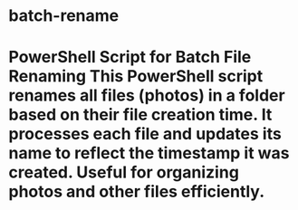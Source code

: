 # batch-rename
# PowerShell Script for Batch File Renaming    This PowerShell script renames all files (photos) in a folder based on their **file creation time**. It processes each file and updates its name to reflect the timestamp it was created. Useful for organizing photos and other files efficiently.
